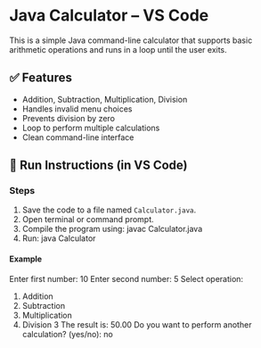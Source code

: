 # Java Calculator – VS Code

This is a simple Java command-line calculator that supports basic arithmetic operations and runs in a loop until the user exits.

## ✅ Features

- Addition, Subtraction, Multiplication, Division
- Handles invalid menu choices
- Prevents division by zero
- Loop to perform multiple calculations
- Clean command-line interface

## 🚀 Run Instructions (in VS Code)

### Steps

1. Save the code to a file named `Calculator.java`.
2. Open terminal or command prompt.
3. Compile the program using:
   javac Calculator.java
4. Run:
   java Calculator

#### Example

Enter first number: 10
Enter second number: 5
Select operation:
1. Addition
2. Subtraction
3. Multiplication
4. Division
3
The result is: 50.00
Do you want to perform another calculation? (yes/no): no

